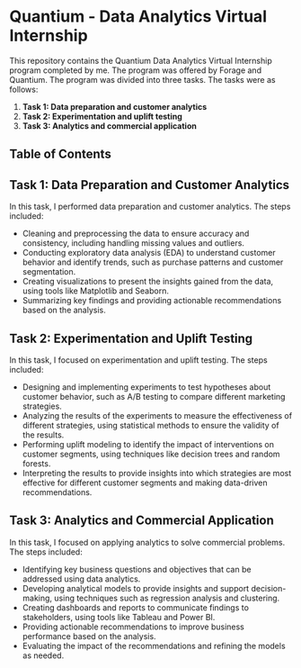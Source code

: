 # Quantium - Data Analytics Virtual Internship

This repository contains the Quantium Data Analytics Virtual Internship program completed by me. The program was offered by Forage and Quantium. The program was divided into three tasks. The tasks were as follows:

1. **Task 1: Data preparation and customer analytics**
2. **Task 2: Experimentation and uplift testing**
3. **Task 3: Analytics and commercial application**

## Table of Contents

## Task 1: Data Preparation and Customer Analytics

In this task, I performed data preparation and customer analytics. The steps included:

- Cleaning and preprocessing the data to ensure accuracy and consistency, including handling missing values and outliers.
- Conducting exploratory data analysis (EDA) to understand customer behavior and identify trends, such as purchase patterns and customer segmentation.
- Creating visualizations to present the insights gained from the data, using tools like Matplotlib and Seaborn.
- Summarizing key findings and providing actionable recommendations based on the analysis.

## Task 2: Experimentation and Uplift Testing

In this task, I focused on experimentation and uplift testing. The steps included:

- Designing and implementing experiments to test hypotheses about customer behavior, such as A/B testing to compare different marketing strategies.
- Analyzing the results of the experiments to measure the effectiveness of different strategies, using statistical methods to ensure the validity of the results.
- Performing uplift modeling to identify the impact of interventions on customer segments, using techniques like decision trees and random forests.
- Interpreting the results to provide insights into which strategies are most effective for different customer segments and making data-driven recommendations.

## Task 3: Analytics and Commercial Application

In this task, I focused on applying analytics to solve commercial problems. The steps included:

- Identifying key business questions and objectives that can be addressed using data analytics.
- Developing analytical models to provide insights and support decision-making, using techniques such as regression analysis and clustering.
- Creating dashboards and reports to communicate findings to stakeholders, using tools like Tableau and Power BI.
- Providing actionable recommendations to improve business performance based on the analysis.
- Evaluating the impact of the recommendations and refining the models as needed.

